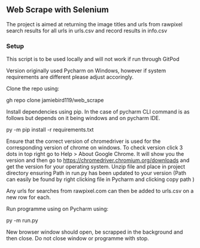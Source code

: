 ## Web Scrape with Selenium

The project is aimed at returning the image titles and urls from rawpixel search results for all urls in urls.csv and record results in info.csv

### Setup

This script is to be used locally and will not work if run through GitPod

Version originally used Pycharm on Windows, however if system requirements are different please adjust accoringly.

Clone the repo using:

gh repo clone jamiebird119/web_scrape

Install dependencies using pip. In the case of pycharm CLI command is as follows but depends on it being windows and on pycharm IDE.

py -m pip install -r requirements.txt

Ensure that the correct version of chromedriver is used for the corresponding version of chrome on windows. To check version click 3 dots in top right 
go to Help > About Google Chrome. It will show you the version and then go to https://chromedriver.chromium.org/downloads and get the version for your operating system.
Unzip file and place in project directory ensuring Path in run.py has been updated to your version (Path can easily be found by right clicking file in Pycharm and clicking copy path )

Any urls for searches from rawpixel.com can then be added to urls.csv on a new row for each. 

Run programme using on Pycharm using:

py -m run.py

New browser window should open, be scrapped in the background and then close. Do not close window or programme with stop. 






